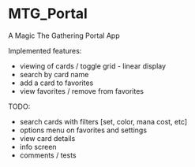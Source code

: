 # MTG_Portal
A Magic The Gathering Portal App

Implemented features:
  - viewing of cards / toggle grid - linear display
  - search by card name
  - add a card to favorites
  - view favorites / remove from favorites
  
 TODO:
  - search cards with filters [set, color, mana cost, etc]
  - options menu on favorites and settings
  - view card details
  - info screen
  - comments / tests 
